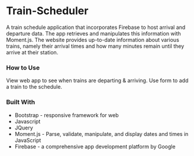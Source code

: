 # Train-Scheduler

A train schedule application that incorporates Firebase to host arrival and departure data. The app retrieves and manipulates this information with Moment.js. The website provides up-to-date information about various trains, namely their arrival times and how many minutes remain until they arrive at their station.



### How to Use
View web app to see when trains are departing & arriving. Use form to add a train to the schedule.

### Built With
* Bootstrap - responsive framework for web
* Javascript
* JQuery
* Moment.js - Parse, validate, manipulate, and display dates and times in JavaScript
* Firebase - a comprehensive app development platform by Google
